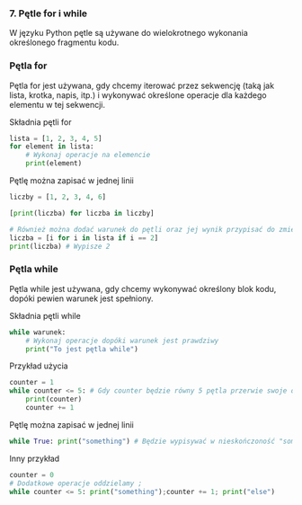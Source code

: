 ### 7. Pętle for i while
W języku Python pętle są używane do wielokrotnego wykonania określonego fragmentu kodu. 

### Pętla for
Pętla for jest używana, gdy chcemy iterować przez sekwencję (taką jak lista, krotka, napis, itp.) i wykonywać określone operacje dla każdego elementu w tej sekwencji.

Składnia pętli for
```python
lista = [1, 2, 3, 4, 5]
for element in lista:
    # Wykonaj operacje na elemencie
    print(element)
```

Pętlę można zapisać w jednej linii
```python
liczby = [1, 2, 3, 4, 6]

[print(liczba) for liczba in liczby]

# Również można dodać warunek do pętli oraz jej wynik przypisać do zmiennej
liczba = [i for i in lista if i == 2]
print(liczba) # Wypisze 2
```

### Pętla while
Pętla while jest używana, gdy chcemy wykonywać określony blok kodu, dopóki pewien warunek jest spełniony. 

Składnia pętli while
```python
while warunek:
    # Wykonaj operacje dopóki warunek jest prawdziwy
    print("To jest pętla while")
```

Przykład użycia
```python
counter = 1
while counter <= 5: # Gdy counter będzie równy 5 pętla przerwie swoje działanie
    print(counter)
    counter += 1
```

Pętlę można zapisać w jednej linii

```python
while True: print("something") # Będzie wypisywać w nieskończoność "something"
```
Inny przykład
```python
counter = 0
# Dodatkowe operacje oddzielamy ;
while counter <= 5: print("something");counter += 1; print("else") 
```